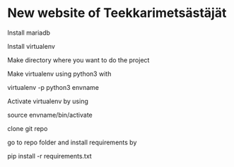 # New website of Teekkarimetsästäjät


Install mariadb
<p>Install virtualenv</p>

<p>Make directory where you want to do the project</p>
<p>Make virtualenv using python3 with </p>
	virtualenv -p python3 envname
<p>Activate virtualenv by using </p>
	source envname/bin/activate

<p>clone git repo</p>

<p>go to repo folder and install requirements by</p>
	pip install -r requirements.txt
